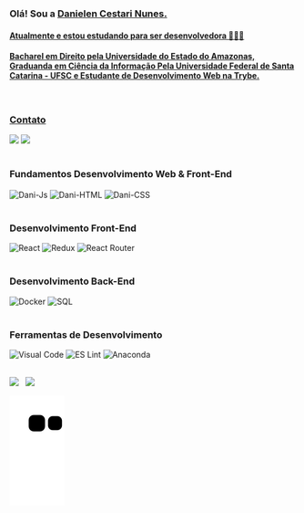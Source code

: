 ### Olá! Sou a <a href='https://danielencestari.github.io/'>Danielen Cestari Nunes.
#### Atualmente e estou estudando para ser desenvolvedora 👩🏻‍💻 
#### Bacharel em Direito pela Universidade do Estado do Amazonas, Graduanda em Ciência da Informação Pela Universidade Federal de Santa Catarina - UFSC e Estudante de Desenvolvimento Web na Trybe. 
   
<div style="display: inline_block"> <br>
   <h3> Contato </h3>
  <a href = "mailto:danielen.cestari@gmail.com"><img src="https://img.shields.io/badge/-Gmail-%23333?style=for-the-badge&logo=gmail&logoColor=white" target="_blank"></a>
  <a href="https://www.linkedin.com/in/danielencnunes/" target="_blank"><img src="https://img.shields.io/badge/-LinkedIn-%230077B5?style=for-the-badge&logo=linkedin&logoColor=white" target="_blank"></a> 
   
   <div style="display: inline_block"> <br>
   <h3>Fundamentos Desenvolvimento Web & Front-End </h3>
  <img align="center" alt="Dani-Js"  src="https://img.shields.io/badge/JavaScript-323330?style=for-the-badge&logo=javascript&logoColor=F7DF1E">
  <img align="center" alt="Dani-HTML" src="https://img.shields.io/badge/HTML5-E34F26?style=for-the-badge&logo=html5&logoColor=white">
  <img align="center" alt="Dani-CSS" src="https://img.shields.io/badge/CSS3-1572B6?style=for-the-badge&logo=css3&logoColor=white">
</div>
   
 <div style="display: inline_block"> <br>
    <h3> Desenvolvimento Front-End </h3>
  <img aling="center" alt="React" src="https://img.shields.io/badge/React-20232A?style=for-the-badge&logo=react&logoColor=61DAFB">
  <img aling="center" alt="Redux"  src="https://img.shields.io/badge/Redux-593D88?style=for-the-badge&logo=redux&logoColor=white">
  <img aling="center" alt="React Router"  src="https://img.shields.io/badge/React_Router-CA4245?style=for-the-badge&logo=react-router&logoColor=white">
</div>
   
  <div style="display: inline_block"> <br>
    <h3> Desenvolvimento Back-End </h3>
  <img aling="center" alt="Docker" src="https://img.shields.io/badge/docker-%230db7ed.svg?style=for-the-badge&logo=docker&logoColor=white">
  <img aling="center" alt="SQL"  src="https://img.shields.io/badge/mysql-%2300f.svg?style=for-the-badge&logo=mysql&logoColor=white">
</div>
   
<div style="display: inline_block"> <br>
    <h3> Ferramentas de Desenvolvimento </h3>
  <img aling="center" alt="Visual Code"  src="https://img.shields.io/badge/Visual_Studio_Code-0078D4?style=for-the-badge&logo=visual%20studio%20code&logoColor=white">
  <img aling="center" alt="ES Lint"  src="https://img.shields.io/badge/eslint-3A33D1?style=for-the-badge&logo=eslint&logoColor=white">
  <img aling="center" alt="Anaconda"  src="https://img.shields.io/badge/conda-342B029.svg?&style=for-the-badge&logo=anaconda&logoColor=white">
</div>

 <br>
   
  <img height="180em" src="https://github-readme-stats.vercel.app/api?username=danielencestari&show_icons=true&theme=midnight-purple&include_all_commits=true&count_private=true"/> &nbsp;
  <img height="180em" src="https://github-readme-stats.vercel.app/api/top-langs/?username=danielencestari&layout=demo&langs_count=7&theme=midnight-purple"/>

    

  ![Snake animation](https://github.com/rafaballerini/rafaballerini/blob/output/github-contribution-grid-snake.svg)
</div>
